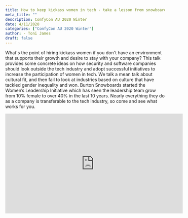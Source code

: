 ```yaml
---
title: How to keep kickass women in tech - take a lesson from snowboarding
meta_title: ""
description: ComfyCon AU 2020 Winter
date: 4/11/2020
categories: ["ComfyCon AU 2020 Winter"]
author: - Toni James
draft: false
---
```

What's the point of hiring kickass women if you don't have an environment that supports their growth and desire to stay with your company? This talk provides some concrete ideas on how security and software companies should look outside the tech industry and adopt successful initiatives to increase the participation of women in tech. We talk a mean talk about cultural fit, and then fail to look at industries based on culture that have tackled gender inequality and won.  Burton Snowboards started the Women’s Leadership Initiative which has seen the leadership team grow from 10% female to over 40% in the last 10 years. Nearly everything they do as a company is transferable to the tech industry, so come and see what works for you.

<iframe width="560" height="315" src="https://www.youtube.com/embed/yVZI3IeF_6s?si=onwGfqHYEQhKZSwD" title="YouTube video player" frameborder="0" allow="accelerometer; autoplay; clipboard-write; encrypted-media; gyroscope; picture-in-picture; web-share" allowfullscreen></iframe>